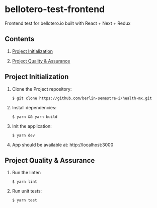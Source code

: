# bellotero-test-frontend

Frontend test for bellotero.io built with React + Next + Redux

## Contents

1. [Project Initialization](#Initialization)

2. [Project Quality & Assurance](#QA)

## <a name="Initialization">Project Initialization</a>

1.  Clone the Project repository:

        $ git clone https://github.com/berlin-semestre-i/health-mx.git

2.  Install dependencies:

        $ yarn && yarn build

3.  Init the application:

        $ yarn dev

4.  App should be available at:
    http://localhost:3000

## <a name="QA">Project Quality & Assurance</a>

1.  Run the linter:

        $ yarn lint

2.  Run unit tests:

        $ yarn test
